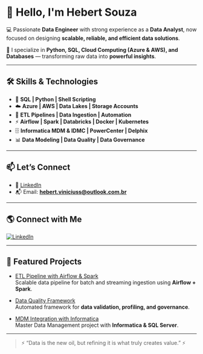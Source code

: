 # 👋 Hello, I'm **Hebert Souza**  

💻 Passionate **Data Engineer** with strong experience as a **Data Analyst**, now focused on designing **scalable, reliable, and efficient data solutions**.  

🚀 I specialize in **Python, SQL, Cloud Computing (Azure & AWS), and Databases** — transforming raw data into **powerful insights**.  

---

## 🛠️ Skills & Technologies  

- 💾 **SQL | Python | Shell Scripting**  
- ☁️ **Azure | AWS | Data Lakes | Storage Accounts**  
- 🔄 **ETL Pipelines | Data Ingestion | Automation**  
- ⚡ **Airflow | Spark | Databricks | Docker | Kubernetes**  
- 🗄️ **Informatica MDM & IDMC | PowerCenter | Delphix**  
- 📊 **Data Modeling | Data Quality | Data Governance**  


---

## 📫 Let’s Connect  

- 💼 [LinkedIn](https://www.linkedin.com/in/hebert-souza/)  
- 📬 Email: **hebert.viniciuss@outlook.com.br**  

---

## 🌎 Connect with Me  

[![LinkedIn](https://img.shields.io/badge/LinkedIn-0A66C2?style=for-the-badge&logo=linkedin&logoColor=white)](https://linkedin.com/in/hebert-souza/)   

---

## 🚀 Featured Projects  

- [ETL Pipeline with Airflow & Spark](https://github.com/hebertsouzaa/etl-airflow-spark)  
  Scalable data pipeline for batch and streaming ingestion using **Airflow + Spark**.  

- [Data Quality Framework](https://github.com/hebertsouzaa/data-quality-framework)  
  Automated framework for **data validation, profiling, and governance**.  

- [MDM Integration with Informatica](https://github.com/hebertsouzaa/mdm-integration)  
  Master Data Management project with **Informatica & SQL Server**.

---

> ⚡ “Data is the new oil, but refining it is what truly creates value.” ⚡ 
